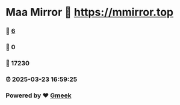 # Maa Mirror :link: https://mmirror.top 
### :page_facing_up: [6](https://mmirror.top/tag.html) 
### :speech_balloon: 0 
### :hibiscus: 17230 
### :alarm_clock: 2025-03-23 16:59:25 
### Powered by :heart: [Gmeek](https://github.com/Meekdai/Gmeek)
